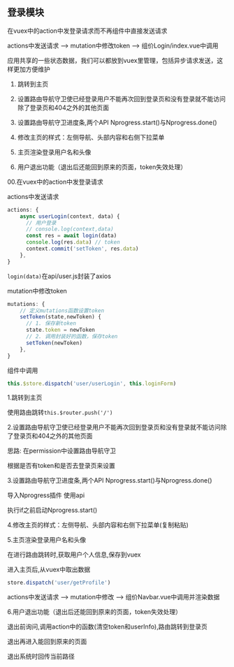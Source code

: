 ## 登录模块

在vuex中的action中发登录请求而不再组件中直接发送请求

actions中发送请求 --> mutation中修改token --> 组价Login/index.vue中调用

应用共享的一些状态数据，我们可以都放到vuex里管理，包括异步请求发送，这样更加方便维护

1. 跳转到主页

2. 设置路由导航守卫使已经登录用户不能再次回到登录页和没有登录就不能访问除了登录页和404之外的其他页面
3. 设置路由导航守卫进度条,两个API Nprogress.start()与Nprogress.done() 
4. 修改主页的样式：左侧导航、头部内容和右侧下拉菜单
5. 主页渲染登录用户名和头像
6. 用户退出功能（退出后还能回到原来的页面，token失效处理）

00.在vuex中的action中发登录请求

actions中发送请求

```js
actions: {
    async userLogin(context, data) {
      // 用户登录
      // console.log(context,data)
      const res = await login(data)
      console.log(res.data) // token
      context.commit('setToken', res.data)
    },
}
```

`login(data)`在api/user.js封装了axios

mutation中修改token

```js
mutations: {
    // 定义mutations函数设置token
    setToken(state,newToken) {
      // 1. 保存新token
      state.token = newToken
      // 2. 调用封装好的函数，保存token
      setToken(newToken)
    },
}
```

组件中调用

```js
this.$store.dispatch('user/userLogin', this.loginForm)
```



1.跳转到主页

使用路由跳转`this.$router.push('/')`

2.设置路由导航守卫使已经登录用户不能再次回到登录页和没有登录就不能访问除了登录页和404之外的其他页面

思路: 在permission中设置路由导航守卫

根据是否有token和是否去登录页来设置

3.设置路由导航守卫进度条,两个API Nprogress.start()与Nprogress.done() 

导入Nprogress插件 使用api

执行if之前启动Nprogress.start()

4.修改主页的样式：左侧导航、头部内容和右侧下拉菜单(复制粘贴)

5.主页渲染登录用户名和头像

在进行路由跳转时,获取用户个人信息,保存到vuex

进入主页后,从vuex中取出数据

```js
store.dispatch('user/getProfile')
```

actions中发送请求 --> mutation中修改 --> 组价Navbar.vue中调用并渲染数据

6.用户退出功能（退出后还能回到原来的页面，token失效处理）

退出前询问,调用action中的函数(清空token和userInfo),路由跳转到登录页

退出再进入能回到原来的页面

退出系统时回传当前路径

















